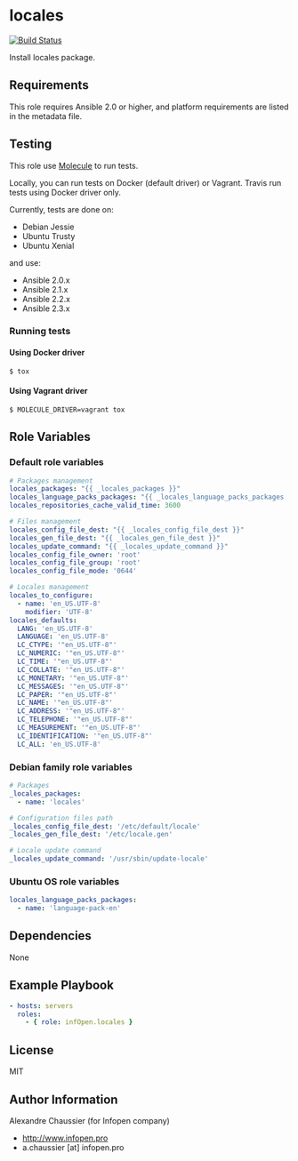 # locales

[![Build Status](https://travis-ci.org/infOpen/ansible-role-locales.svg?branch=master)](https://travis-ci.org/infOpen/ansible-role-locales)

Install locales package.

## Requirements

This role requires Ansible 2.0 or higher,
and platform requirements are listed in the metadata file.

## Testing

This role use [Molecule](https://github.com/metacloud/molecule/) to run tests.

Locally, you can run tests on Docker (default driver) or Vagrant.
Travis run tests using Docker driver only.

Currently, tests are done on:
- Debian Jessie
- Ubuntu Trusty
- Ubuntu Xenial

and use:
- Ansible 2.0.x
- Ansible 2.1.x
- Ansible 2.2.x
- Ansible 2.3.x

### Running tests

#### Using Docker driver

```
$ tox
```

#### Using Vagrant driver

```
$ MOLECULE_DRIVER=vagrant tox
```

## Role Variables

### Default role variables

``` yaml
# Packages management
locales_packages: "{{ _locales_packages }}"
locales_language_packs_packages: "{{ _locales_language_packs_packages | default([]) }}"
locales_repositories_cache_valid_time: 3600

# Files management
locales_config_file_dest: "{{ _locales_config_file_dest }}"
locales_gen_file_dest: "{{ _locales_gen_file_dest }}"
locales_update_command: "{{ _locales_update_command }}"
locales_config_file_owner: 'root'
locales_config_file_group: 'root'
locales_config_file_mode: '0644'

# Locales management
locales_to_configure:
  - name: 'en_US.UTF-8'
    modifier: 'UTF-8'
locales_defaults:
  LANG: 'en_US.UTF-8'
  LANGUAGE: 'en_US.UTF-8'
  LC_CTYPE: '"en_US.UTF-8"'
  LC_NUMERIC: '"en_US.UTF-8"'
  LC_TIME: '"en_US.UTF-8"'
  LC_COLLATE: '"en_US.UTF-8"'
  LC_MONETARY: '"en_US.UTF-8"'
  LC_MESSAGES: '"en_US.UTF-8"'
  LC_PAPER: '"en_US.UTF-8"'
  LC_NAME: '"en_US.UTF-8"'
  LC_ADDRESS: '"en_US.UTF-8"'
  LC_TELEPHONE: '"en_US.UTF-8"'
  LC_MEASUREMENT: '"en_US.UTF-8"'
  LC_IDENTIFICATION: '"en_US.UTF-8"'
  LC_ALL: 'en_US.UTF-8'
```

### Debian family role variables

``` yaml
# Packages
_locales_packages:
  - name: 'locales'

# Configuration files path
_locales_config_file_dest: '/etc/default/locale'
_locales_gen_file_dest: '/etc/locale.gen'

# Locale update command
_locales_update_command: '/usr/sbin/update-locale'
```

### Ubuntu OS role variables

``` yaml
locales_language_packs_packages:
  - name: 'language-pack-en'
```

## Dependencies

None

## Example Playbook

``` yaml
- hosts: servers
  roles:
    - { role: infOpen.locales }
```

## License

MIT

## Author Information

Alexandre Chaussier (for Infopen company)
- http://www.infopen.pro
- a.chaussier [at] infopen.pro
